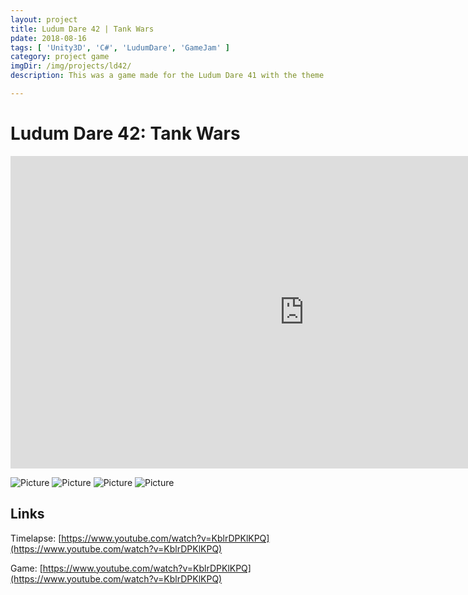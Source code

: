 ```yaml
---
layout: project
title: Ludum Dare 42 | Tank Wars 
pdate: 2018-08-16
tags: [ 'Unity3D', 'C#', 'LudumDare', 'GameJam' ]
category: project game
imgDir: /img/projects/ld42/
description: This was a game made for the Ludum Dare 41 with the theme "Running out of Space". WIP

---
```



Ludum Dare 42: Tank Wars
================

<iframe width="940" height="500" src="https://www.youtube.com/embed/KblrDPKlKPQ?rel=0&amp;showinfo=0" frameborder="0" allowfullscreen></iframe>

<div class="content-spacing"></div>
<div class="content-spacing"></div>


![Picture]( {{page.imgDir}}/1.png)
![Picture]( {{page.imgDir}}/2.png)
![Picture]( {{page.imgDir}}/3.png)
![Picture]( {{page.imgDir}}/4.png)


Links
-----

Timelapse: [https://www.youtube.com/watch?v=KblrDPKlKPQ](https://www.youtube.com/watch?v=KblrDPKlKPQ)

Game: [https://www.youtube.com/watch?v=KblrDPKlKPQ](https://www.youtube.com/watch?v=KblrDPKlKPQ)
